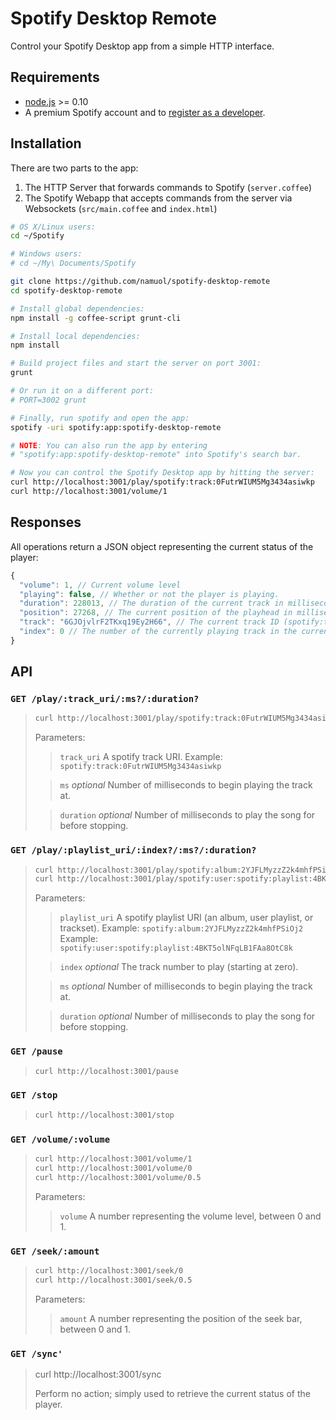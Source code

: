# Spotify Desktop Remote

Control your Spotify Desktop app from a simple HTTP interface.

## Requirements

- [node.js](http://nodejs.org) >= 0.10
- A premium Spotify account and to [register as a developer](https://devaccount.spotify.com/my-account/).

## Installation

There are two parts to the app:

1. The HTTP Server that forwards commands to Spotify (`server.coffee`)
2. The Spotify Webapp that accepts commands from the server via Websockets (`src/main.coffee` and `index.html`)

```sh
# OS X/Linux users:
cd ~/Spotify

# Windows users:
# cd ~/My\ Documents/Spotify

git clone https://github.com/namuol/spotify-desktop-remote
cd spotify-desktop-remote

# Install global dependencies:
npm install -g coffee-script grunt-cli

# Install local dependencies:
npm install

# Build project files and start the server on port 3001:
grunt

# Or run it on a different port:
# PORT=3002 grunt

# Finally, run spotify and open the app:
spotify -uri spotify:app:spotify-desktop-remote

# NOTE: You can also run the app by entering
# "spotify:app:spotify-desktop-remote" into Spotify's search bar.

# Now you can control the Spotify Desktop app by hitting the server:
curl http://localhost:3001/play/spotify:track:0FutrWIUM5Mg3434asiwkp
curl http://localhost:3001/volume/1
```

## Responses

All operations return a JSON object representing the current status of the player:

```js
{
  "volume": 1, // Current volume level
  "playing": false, // Whether or not the player is playing.
  "duration": 228013, // The duration of the current track in milliseconds.
  "position": 27268, // The current position of the playhead in milliseconds.
  "track": "6GJOjvlrF2TKxq19Ey2H66", // The current track ID (spotify:track:<id>)
  "index": 0 // The number of the currently playing track in the current playlist.
}
```

## API

### `GET /play/:track_uri/:ms?/:duration?`
> ```sh
> curl http://localhost:3001/play/spotify:track:0FutrWIUM5Mg3434asiwkp
> ```
>
> Parameters:
> > `track_uri`
> > A spotify track URI.
> > Example: `spotify:track:0FutrWIUM5Mg3434asiwkp`
>
> > `ms` *optional*
> > Number of milliseconds to begin playing the track at.
>
> > `duration` *optional*
> > Number of milliseconds to play the song for before stopping. 

### `GET /play/:playlist_uri/:index?/:ms?/:duration?`
> ```sh
> curl http://localhost:3001/play/spotify:album:2YJFLMyzzZ2k4mhfPSiOj2
> curl http://localhost:3001/play/spotify:user:spotify:playlist:4BKT5olNFqLB1FAa8OtC8k
> ```
>
> Parameters:
> > `playlist_uri`
> > A spotify playlist URI (an album, user playlist, or trackset).
> > Example: `spotify:album:2YJFLMyzzZ2k4mhfPSiOj2`
> > Example: `spotify:user:spotify:playlist:4BKT5olNFqLB1FAa8OtC8k`
>
> > `index` *optional*
> > The track number to play (starting at zero).
> 
> > `ms` *optional*
> > Number of milliseconds to begin playing the track at.
>
> > `duration` *optional*
> > Number of milliseconds to play the song for before stopping. 

### `GET /pause`
> ```sh
> curl http://localhost:3001/pause
> ```

### `GET /stop`
> ```sh
> curl http://localhost:3001/stop
> ```

### `GET /volume/:volume`
> ```sh
> curl http://localhost:3001/volume/1
> curl http://localhost:3001/volume/0
> curl http://localhost:3001/volume/0.5
> ```
>
> Parameters:
> > `volume`
> > A number representing the volume level, between 0 and 1.

### `GET /seek/:amount`
> ```sh
> curl http://localhost:3001/seek/0
> curl http://localhost:3001/seek/0.5
> ```
>
> Parameters:
> > `amount`
> > A number representing the position of the seek bar, between 0 and 1.

### `GET /sync'`
> curl http://localhost:3001/sync
>
> Perform no action; simply used to retrieve the current status of the player.
